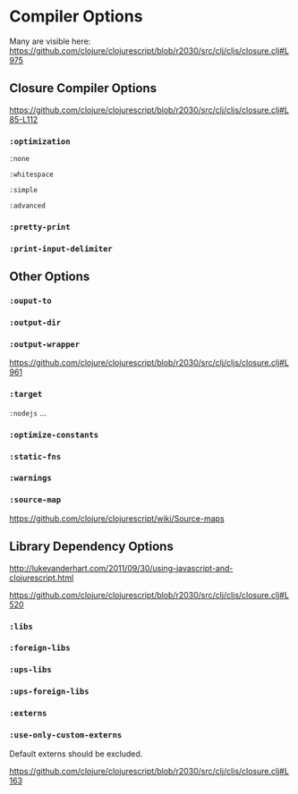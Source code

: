 # Compiler Options

Many are visible here: https://github.com/clojure/clojurescript/blob/r2030/src/clj/cljs/closure.clj#L975

## Closure Compiler Options

https://github.com/clojure/clojurescript/blob/r2030/src/clj/cljs/closure.clj#L85-L112

### `:optimization`

`:none`

`:whitespace`

`:simple`

`:advanced`

### `:pretty-print`

### `:print-input-delimiter`

## Other Options

### `:ouput-to`

### `:output-dir`

### `:output-wrapper`

https://github.com/clojure/clojurescript/blob/r2030/src/clj/cljs/closure.clj#L961

### `:target`

`:nodejs` ...

### `:optimize-constants`

### `:static-fns`

### `:warnings`

### `:source-map`

https://github.com/clojure/clojurescript/wiki/Source-maps

## Library Dependency Options

http://lukevanderhart.com/2011/09/30/using-javascript-and-clojurescript.html

https://github.com/clojure/clojurescript/blob/r2030/src/clj/cljs/closure.clj#L520

### `:libs`

### `:foreign-libs`

### `:ups-libs`

### `:ups-foreign-libs`

### `:externs`

### `:use-only-custom-externs`

Default externs should be excluded.

https://github.com/clojure/clojurescript/blob/r2030/src/clj/cljs/closure.clj#L163
